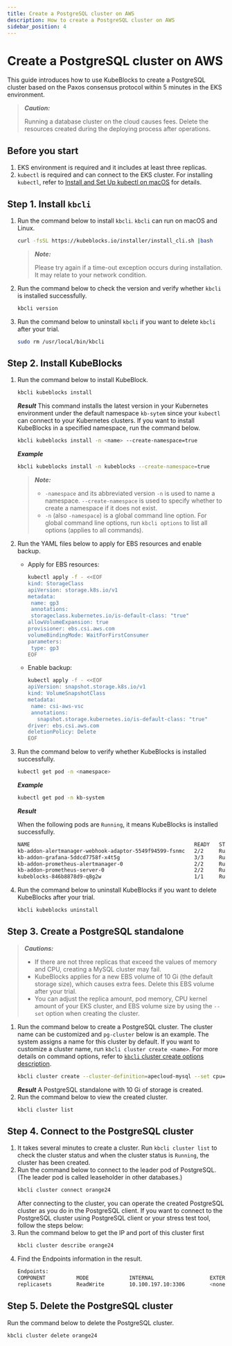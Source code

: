 ```yaml
---
title: Create a PostgreSQL cluster on AWS
description: How to create a PostgreSQL cluster on AWS
sidebar_position: 4
---
```


# Create a PostgreSQL cluster on AWS

This guide introduces how to use KubeBlocks to create a PostgreSQL cluster based on the Paxos consensus protocol within 5 minutes in the EKS environment.

> ***Caution:***
>
> Running a database cluster on the cloud causes fees. Delete the resources created during the deploying process after operations.

## Before you start

1. EKS environment is required and it includes at least three replicas.
2. `kubectl` is required and can connect to the EKS cluster. For installing `kubectl`, refer to [Install and Set Up kubectl on macOS](https://kubernetes.io/docs/tasks/tools/install-kubectl-macos/) for details.
   
## Step 1. Install `kbcli`

1. Run the command below to install `kbcli`. `kbcli` can run on macOS and Linux.
   ```bash
   curl -fsSL https://kubeblocks.io/installer/install_cli.sh |bash
   ```
   > ***Note:***
   >
   > Please try again if a time-out exception occurs during installation. It may relate to your network condition.
2. Run the command below to check the version and verify whether `kbcli` is installed successfully.
   ```bash
   kbcli version
   ```
3. Run the command below to uninstall `kbcli` if you want to delete `kbcli` after your trial.
   ```bash
   sudo rm /usr/local/bin/kbcli
   ```

## Step 2. Install KubeBlocks

1. Run the command below to install KubeBlock.
   
    ```bash
    kbcli kubeblocks install 
    ```

    ***Result***
    This command installs the latest version in your Kubernetes environment under the default namespace `kb-sytem` since your `kubectl` can connect to your Kubernetes clusters.
    If you want to install KubeBlocks in a specified namespace, run the command below.
    ```bash
    kbcli kubeblocks install -n <name> --create-namespace=true
    ```

    ***Example***

    ```bash
    kbcli kubeblocks install -n kubeblocks --create-namespace=true
    ```

    > ***Note:***
    > 
    > * `-namespace` and its abbreviated version `-n` is used to name a namespace. `--create-namespace` is used to specify whether to create a namespace if it does not exist.
    > * `-n` (also `-namespace`) is a global command line option. For global command line options, run `kbcli options` to list all options (applies to all commands).

2. Run the YAML files below to apply for EBS resources and enable backup.
   * Apply for EBS resources:
     ```bash
     kubectl apply -f - <<EOF
     kind: StorageClass
     apiVersion: storage.k8s.io/v1
     metadata:
      name: gp3
      annotations:
      storageclass.kubernetes.io/is-default-class: "true"
     allowVolumeExpansion: true
     provisioner: ebs.csi.aws.com
     volumeBindingMode: WaitForFirstConsumer
     parameters:
      type: gp3
     EOF
     ```
   * Enable backup:
     ```bash
     kubectl apply -f - <<EOF
     apiVersion: snapshot.storage.k8s.io/v1
     kind: VolumeSnapshotClass
     metadata:
      name: csi-aws-vsc
      annotations:
        snapshot.storage.kubernetes.io/is-default-class: "true"
     driver: ebs.csi.aws.com
     deletionPolicy: Delete
     EOF
     ```
3. Run the command below to verify whether KubeBlocks is installed successfully.
   ```bash
   kubectl get pod -n <namespace>
   ```

   ***Example***

   ```bash
   kubectl get pod -n kb-system
   ```

   ***Result***

   When the following pods are `Running`, it means KubeBlocks is installed successfully.

   ```bash
   NAME                                                     READY   STATUS      RESTARTS   AGE
   kb-addon-alertmanager-webhook-adaptor-5549f94599-fsnmc   2/2     Running     0          84s
   kb-addon-grafana-5ddcd7758f-x4t5g                        3/3     Running     0          84s
   kb-addon-prometheus-alertmanager-0                       2/2     Running     0          84s
   kb-addon-prometheus-server-0                             2/2     Running     0          84s
   kubeblocks-846b8878d9-q8g2w                              1/1     Running     0          98s
   ```
   
4. Run the command below to uninstall KubeBlocks if you want to delete KubeBlocks after your trial.
   ```bash
   kbcli kubeblocks uninstall
   ```

## Step 3. Create a PostgreSQL standalone

> ***Cautions:***
>
> * If there are not three replicas that exceed the values of memory and CPU, creating a MySQL cluster may fail.
> * KubeBlocks applies for a new EBS volume of 10 Gi (the default storage size), which causes extra fees. Delete this EBS volume after your trial.
> * You can adjust the replica amount, pod memory, CPU kernel amount of your EKS cluster, and EBS volume size by using the `--set` option when creating the cluster.

1. Run the command below to create a PostgreSQL cluster. The cluster name can be customized and `pg-cluster` below is an example. The system assigns a name for this cluster by default. If you want to customize a cluster name, run `kbcli cluster create <name>`.
   For more details on command options, refer to [`kbcli` cluster create options description](../manage_mysql_database_with_kubeblocks/manage_cluster/create_and_connect_a_mysql_cluster.md#create-a-mysql-cluster).
   ```bash
   kbcli cluster create --cluster-definition=apecloud-mysql --set cpu=2000m,memory=1Gi,storage=10Gi,replicas=3
   ```
   ***Result***
   A PostgreSQL standalone with 10 Gi of storage is created.
2. Run the command below to view the created cluster.
   ```bash
   kbcli cluster list
   ```

## Step 4. Connect to the PostgreSQL cluster

1. It takes several minutes to create a cluster. Run `kbcli cluster list` to check the cluster status and when the cluster status is `Running`, the cluster has been created.
2. Run the command below to connect to the leader pod of PostgreSQL. (The leader pod is called leaseholder in other databases.)
   ```bash
   kbcli cluster connect orange24
   ```
   After connecting to the cluster, you can operate the created PostgreSQL cluster as you do in the PostgreSQL client.
If you want to connect to the PostgreSQL cluster using PostgreSQL client or your stress test tool, follow the steps below:
1. Run the command below to get the IP and port of this cluster first
   ```bash
   kbcli cluster describe orange24
   ```
2. Find the Endpoints information in the result.
   ```bash
   Endpoints:
   COMPONENT          MODE             INTERNAL                  EXTERNAL        
   replicasets        ReadWrite        10.100.197.10:3306        <none>
   ```

## Step 5. Delete the PostgreSQL cluster

Run the command below to delete the PostgreSQL cluster.
```bash
kbcli cluster delete orange24
```
